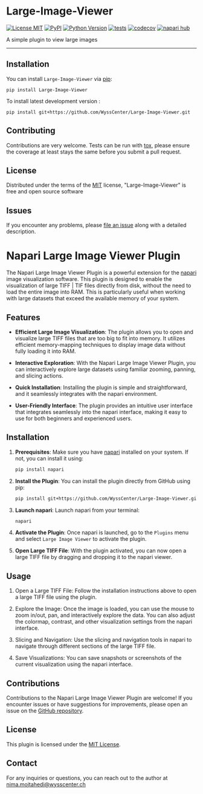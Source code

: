 # Large-Image-Viewer

[![License MIT](https://img.shields.io/pypi/l/Large-Image-Viewer.svg?color=green)](https://github.com/WyssCenter/Large-Image-Viewer/raw/main/LICENSE)
[![PyPI](https://img.shields.io/pypi/v/Large-Image-Viewer.svg?color=green)](https://pypi.org/project/Large-Image-Viewer)
[![Python Version](https://img.shields.io/pypi/pyversions/Large-Image-Viewer.svg?color=green)](https://python.org)
[![tests](https://github.com/WyssCenter/Large-Image-Viewer/workflows/tests/badge.svg)](https://github.com/WyssCenter/Large-Image-Viewer/actions)
[![codecov](https://codecov.io/gh/WyssCenter/Large-Image-Viewer/branch/main/graph/badge.svg)](https://codecov.io/gh/WyssCenter/Large-Image-Viewer)
[![napari hub](https://img.shields.io/endpoint?url=https://api.napari-hub.org/shields/Large-Image-Viewer)](https://napari-hub.org/plugins/Large-Image-Viewer)

A simple plugin to view large images

----------------------------------

<!--
Don't miss the full getting started guide to set up your new package:
https://github.com/napari/cookiecutter-napari-plugin#getting-started

and review the napari docs for plugin developers:
https://napari.org/stable/plugins/index.html
-->

## Installation

You can install `Large-Image-Viewer` via [pip]:

    pip install Large-Image-Viewer



To install latest development version :

    pip install git+https://github.com/WyssCenter/Large-Image-Viewer.git


## Contributing

Contributions are very welcome. Tests can be run with [tox], please ensure
the coverage at least stays the same before you submit a pull request.

## License

Distributed under the terms of the [MIT] license,
"Large-Image-Viewer" is free and open source software

## Issues

If you encounter any problems, please [file an issue] along with a detailed description.

[napari]: https://github.com/napari/napari
[Cookiecutter]: https://github.com/audreyr/cookiecutter
[@napari]: https://github.com/napari
[MIT]: http://opensource.org/licenses/MIT
[BSD-3]: http://opensource.org/licenses/BSD-3-Clause
[GNU GPL v3.0]: http://www.gnu.org/licenses/gpl-3.0.txt
[GNU LGPL v3.0]: http://www.gnu.org/licenses/lgpl-3.0.txt
[Apache Software License 2.0]: http://www.apache.org/licenses/LICENSE-2.0
[Mozilla Public License 2.0]: https://www.mozilla.org/media/MPL/2.0/index.txt
[cookiecutter-napari-plugin]: https://github.com/napari/cookiecutter-napari-plugin

[file an issue]: https://github.com/WyssCenter/Large-Image-Viewer/issues

[napari]: https://github.com/napari/napari
[tox]: https://tox.readthedocs.io/en/latest/
[pip]: https://pypi.org/project/pip/
[PyPI]: https://pypi.org/




# Napari Large Image Viewer Plugin

The Napari Large Image Viewer Plugin is a powerful extension for the [napari](https://napari.org/) image visualization software. This plugin is designed to enable the visualization of large TIFF | TIF files directly from disk, without the need to load the entire image into RAM. This is particularly useful when working with large datasets that exceed the available memory of your system.


## Features

- **Efficient Large Image Visualization**: The plugin allows you to open and visualize large TIFF files that are too big to fit into memory. It utilizes efficient memory-mapping techniques to display image data without fully loading it into RAM.

- **Interactive Exploration**: With the Napari Large Image Viewer Plugin, you can interactively explore large datasets using familiar zooming, panning, and slicing actions.

- **Quick Installation**: Installing the plugin is simple and straightforward, and it seamlessly integrates with the napari environment.

- **User-Friendly Interface**: The plugin provides an intuitive user interface that integrates seamlessly into the napari interface, making it easy to use for both beginners and experienced users.

## Installation

1. **Prerequisites**: Make sure you have [napari](https://napari.org/) installed on your system. If not, you can install it using:

   ```bash
   pip install napari
   ```

2. **Install the Plugin**: You can install the plugin directly from GitHub using pip:

   ```bash
   pip install git+https://github.com/WyssCenter/Large-Image-Viewer.git
   ```

3. **Launch napari**: Launch napari from your terminal:

   ```bash
   napari
   ```

4. **Activate the Plugin**: Once napari is launched, go to the `Plugins` menu and select `Large Image Viewer` to activate the plugin.

5. **Open Large TIFF File**: With the plugin activated, you can now open a large TIFF file by dragging and dropping it to the napari viewer.

## Usage

1. Open a Large TIFF File: Follow the installation instructions above to open a large TIFF file using the plugin.

2. Explore the Image: Once the image is loaded, you can use the mouse to zoom in/out, pan, and interactively explore the data. You can also adjust the colormap, contrast, and other visualization settings from the napari interface.

3. Slicing and Navigation: Use the slicing and navigation tools in napari to navigate through different sections of the large TIFF file.

4. Save Visualizations: You can save snapshots or screenshots of the current visualization using the napari interface.

## Contributions

Contributions to the Napari Large Image Viewer Plugin are welcome! If you encounter issues or have suggestions for improvements, please open an issue on the [GitHub repository](https://github.com/WyssCenter/Large-Image-Viewer.git).

## License

This plugin is licensed under the [MIT License](LICENSE).

## Contact

For any inquiries or questions, you can reach out to the author at nima.mojtahedi@wysscenter.ch
